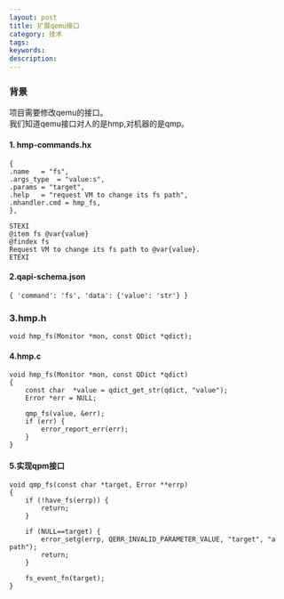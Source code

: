 ```yaml
---
layout: post
title: 扩展qemu接口
category: 技术
tags: 
keywords: 
description: 
---
```


### 背景 ###

项目需要修改qemu的接口。  
我们知道qemu接口对人的是hmp,对机器的是qmp。

#### 1. hmp-commands.hx ####

    {
    .name   = "fs",
    .args_type  = "value:s",
    .params = "target",
    .help   = "request VM to change its fs path",
    .mhandler.cmd = hmp_fs,
    },
    
    STEXI
    @item fs @var{value}
    @findex fs
    Request VM to change its fs path to @var{value}.
    ETEXI

#### 2.qapi-schema.json  ####

    { 'command': 'fs', 'data': {'value': 'str'} }

### 3.hmp.h ###

    void hmp_fs(Monitor *mon, const QDict *qdict);


#### 4.hmp.c ####

	void hmp_fs(Monitor *mon, const QDict *qdict)
	{
	    const char  *value = qdict_get_str(qdict, "value");
	    Error *err = NULL;
	
	    qmp_fs(value, &err);
	    if (err) {
	        error_report_err(err);
	    }
	}

#### 5.实现qpm接口 ####

	void qmp_fs(const char *target, Error **errp)
	{
	    if (!have_fs(errp)) {
	        return;
	    }
	
	    if (NULL==target) {
	        error_setg(errp, QERR_INVALID_PARAMETER_VALUE, "target", "a path");
	        return;
	    }
	
	    fs_event_fn(target);
	}
